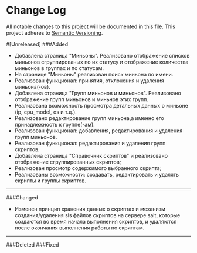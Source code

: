 # Change Log
All notable changes to this project will be documented in this file.
This project adheres to [Semantic Versioning](http://semver.org/).

#[Unreleased]
###Added

- Добавлена страница "Миньоны". Реализовано отображение списков миньонов сгруппированых по их статусу и отображение
  количества миньонов в группах и по статусам.
- На странице "Миньоны" реализован поиск миньона по имени.
- Реализован функционал: принятия, отклонения и удаления миньона(-ов).
- Добавлена страница "Групп миньонов и миньонов". Реализовано отображение групп миньонов и миньнов этих групп.
- Реализована возможность просмотра детальных данных о миньоне (ip, cpu_model, os и т.д.).
- Реализовано редактирование групп миньона,а именно его принадлежность к группе(-ам).
- Реализован функционал: добавления, редактирования и удаления групп миньонов.
- Реализован функционал: редактирования и удаления групп скриптов.
- Добавлена страница "Справочник скриптов" и реализовано отображение сгруппированных скриптов;
- Реализован просмотр содержимого выбранного скрипта;
- Реализованы возможности: создавать, редактировать и удалять скрипты и группы скриптов.

---

###Changed

- Изменен принцип хранения данных о скриптах и механизм создания/удаления sls файлов скриптов на сервере salt, которые 
создаются во время начала выполнения скриптов, и удаляются после окончания выполнения работы по скриптам.

---

###Deleted
###Fixed